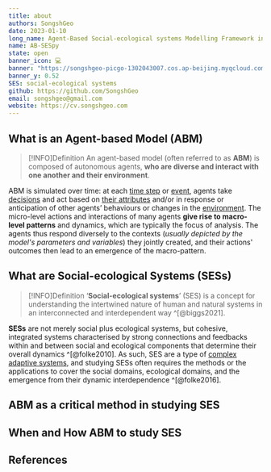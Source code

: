 ```yaml
---
title: about
authors: SongshGeo
date: 2023-01-10
long_name: Agent-Based Social-ecological systems Modelling Framework in Python
name: AB-SESpy
state: open
banner_icon: 💻
banner: "https://songshgeo-picgo-1302043007.cos.ap-beijing.myqcloud.com/uPic/ABEGM_Banner_v1.png"
banner_y: 0.52
SES: social-ecological systems
github: https://github.com/SongshGeo
email: songshgeo@gmail.com
website: https://cv.songshgeo.com
---
```

## What is an Agent-based Model (ABM)

> [!INFO]Definition
> An agent-based model (often referred to as **ABM**) is composed of autonomous agents, **who are diverse and interact with one another and their environment**.

ABM is simulated over time: at each [time step](#TODO) or [event](#TODO), agents take [decisions](#TODO) and act based on [their attributes](#TODO) and/or in response or anticipation of other agents’ behaviours or changes in the [environment](#TODO). The micro-level actions and interactions of many agents **give rise to macro-level patterns** and dynamics, which are typically the focus of analysis. The agents thus respond diversely to the contexts (*usually depicted by the model's parameters and variables*) they jointly created, and their actions' outcomes then lead to an emergence of the macro-pattern.

## What are Social-ecological Systems (SESs)
> [!INFO]Definition
> ‘**Social-ecological systems**’ (SES) is a concept for understanding the intertwined nature of human and natural systems in an interconnected and interdependent way ^[@biggs2021].

**SESs** are not merely social plus ecological systems, but cohesive, integrated systems characterised by strong connections and feedbacks within and between social and ecological components that determine their overall dynamics ^[@folke2010]. As such, SES are a type of [complex adaptive systems](../background#complex-adaptive-systems(cas)), and studying SESs often requires the methods or the applications to cover the social domains, ecological domains, and the emergence from their dynamic interdependence ^[@folke2016].

## ABM as a critical method in studying SES

## When and How ABM to study SES

## References
